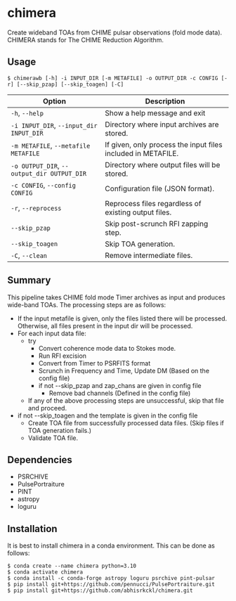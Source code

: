 # chimera
Create wideband TOAs from CHIME pulsar observations (fold mode data). CHIMERA stands for The CHIME Reduction Algorithm.

## Usage

    $ chimerawb [-h] -i INPUT_DIR [-m METAFILE] -o OUTPUT_DIR -c CONFIG [-r] [--skip_pzap] [--skip_toagen] [-C]

| Option                                    | Description                                                   |  
|-------------------------------------------|---------------------------------------------------------------|
| `-h`, `--help`                            | Show a help message and exit                                  |
| `-i INPUT_DIR`, `--input_dir INPUT_DIR`   | Directory where input archives are stored.                    |
| `-m METAFILE`, `--metafile METAFILE`      | If given, only process the input files included in METAFILE.  |
| `-o OUTPUT_DIR`, `--output_dir OUTPUT_DIR`| Directory where output files will be stored.                  |
| `-c CONFIG`, `--config CONFIG`            | Configuration file (JSON format).                             |
| `-r`, `--reprocess`                       | Reprocess files regardless of existing output files.          |
| `--skip_pzap`                             | Skip post-scrunch RFI zapping step.                           |
| `--skip_toagen`                           | Skip TOA generation.                                          |
| `-C`, `--clean`                           | Remove intermediate files.                                    |

## Summary

This pipeline takes CHIME fold mode Timer archives as input and produces wide-band TOAs.
The processing steps are as follows:

- If the input metafile is given, only the files listed there will be processed. Otherwise, all files present in the input dir will be processed.
- For each input data file:
    - try
        - Convert coherence mode data to Stokes mode.
        - Run RFI excision
        - Convert from Timer to PSRFITS format
        - Scrunch in Frequency and Time, Update DM (Based on the config file)
        - if not --skip_pzap and zap_chans are given in config file
            - Remove bad channels (Defined in the config file)
    - If any of the above processing steps are unsuccessful, skip that file and proceed.
- if not --skip_toagen and the template is given in the config file
    - Create TOA file from successfully processed data files. (Skip files if TOA generation fails.)
    - Validate TOA file.

## Dependencies

- PSRCHIVE
- PulsePortraiture
- PINT
- astropy
- loguru

## Installation

It is best to install chimera in a conda environment. This can be done as follows:

    $ conda create --name chimera python=3.10
    $ conda activate chimera
    $ conda install -c conda-forge astropy loguru psrchive pint-pulsar
    $ pip install git+https://github.com/pennucci/PulsePortraiture.git
    $ pip install git+https://github.com/abhisrkckl/chimera.git

